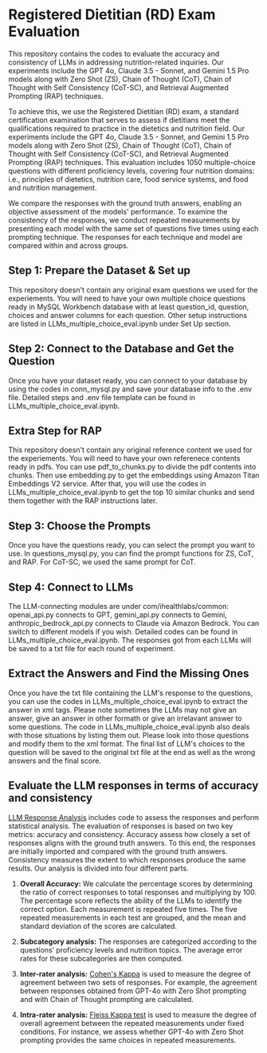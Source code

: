 # Registered Dietitian (RD) Exam Evaluation
This repository contains the codes to evaluate the accuracy and consistency of LLMs in addressing nutrition-related inquiries.  Our experiments include the GPT 4o, Claude 3.5 - Sonnet, and Gemini 1.5 Pro models along with Zero Shot (ZS), Chain of Thought (CoT), Chain of Thought with Self Consistency (CoT-SC), and Retrieval Augmented Prompting (RAP) techniques.

To achieve this, we use the Registered Dietitian (RD) exam, a standard certification examination that serves to assess if dietitians meet the qualifications required to practice in the dietetics and nutrition field. Our experiments include the GPT 4o, Claude 3.5 - Sonnet, and Gemini 1.5 Pro models along with Zero Shot (ZS), Chain of Thought (CoT), Chain of Thought with Self Consistency (CoT-SC), and Retrieval Augmented Prompting (RAP) techniques. This evaluation includes 1050 multiple-choice questions with different proficiency levels, covering four nutrition domains: i.e., principles of dietetics, nutrition care, food service systems, and food and nutrition management.

We compare the responses with the ground truth answers, enabling an objective assessment of the models' performance. To examine the consistency of the responses, we conduct repeated measurements by presenting each model with the same set of questions five times using each prompting technique. The responses for each technique and model are compared within and across groups.


## Step 1: Prepare the Dataset & Set up
This repository doesn't contain any original exam questions we used for the experiements. You will need to have your own multiple choice questions ready in MySQL Workbench database with at least question_id, question, choices and answer columns for each question. Other setup instructions are listed in LLMs_multiple_choice_eval.ipynb under Set Up section. 

## Step 2: Connect to the Database and Get the Question
Once you have your dataset ready, you can connect to your database by using the codes in conn_mysql.py and save your database info to the .env file. Detailed steps and .env file template can be found in LLMs_multiple_choice_eval.ipynb. 

## Extra Step for RAP
This repository doesn't contain any original reference content we used for the experiements. You will need to have your own referenece contents ready in pdfs. You can use pdf_to_chunks.py to divide the pdf contents into chunks. Then use embedding.py to get the embeddings using Amazon Titan Embeddings V2 service. After that, you will use the codes in LLMs_multiple_choice_eval.ipynb to get the top 10 similar chunks and send them together with the RAP instructions later.

## Step 3: Choose the Prompts
Once you have the questions ready, you can select the prompt you want to use. In questions_mysql.py, you can find the prompt functions for ZS, CoT, and RAP. For CoT-SC, we used the same prompt for CoT.

## Step 4: Connect to LLMs
The LLM-connecting modules are under com/ihealthlabs/common: openai_api.py connects to GPT, gemini_api.py connects to Gemini, anthropic_bedrock_api.py connects to Claude via Amazon Bedrock. You can switch to different models if you wish. Detailed codes can be found in LLMs_multiple_choice_eval.ipynb. The responses got from each LLMs will be saved to a txt file for each round of experiment. 

## Extract the Answers and Find the Missing Ones
Once you have the txt file containing the LLM's response to the questions, you can use the codes in LLMs_multiple_choice_eval.ipynb to extract the answer in xml tags. Please note sometimes the LLMs may not give an answer, give an answer in other formath or give an irrelavant answer to some questions. The code in LLMs_multiple_choice_eval.ipynb also deals with those situations by listing them out. Please look into those questions and modify them to the xml format. The final list of LLM's choices to the question will be saved to the original txt file at the end as well as the wrong answers and the final score. 


## Evaluate the LLM responses in terms of accuracy and consistency
[LLM Response Analysis](LLM_response_analysis_pub.ipynb) includes code to assess the responses and perform statistical analysis. The evaluation of responses is based on two key metrics: accuracy and consistency. Accuracy assess how closely a set of responses aligns with the ground truth answers. To this end, the responses are initially imported and compared with the ground truth answers. Consistency measures the extent to which responses produce the same results. Our analysis is divided into four different parts.

1) **Overall Accuracy:** We calculate the percentage scores by determining the ratio of correct responses to total responses and multiplying by 100. The percentage score reflects the ability of the LLMs to identify the correct option. Each measurement is repeated five times. The five repeated measurements in each test are grouped, and the mean and standard deviation of the scores are calculated.

2) **Subcategory analysis:** The responses are categorized according to the questions’ proficiency levels and nutrition topics. The average error rates for these subcategories are then computed.

3) **Inter-rater analysis:** [Cohen's Kappa](https://journals.sagepub.com/doi/abs/10.1177/001316446002000104) is used to measure the degree of agreement between two sets of responses. For example, the agreement between responses obtained from GPT-4o with Zero Shot prompting and with Chain of Thought prompting are calculated. 

4) **Intra-rater analysis:** [Fleiss Kappa test](https://psycnet.apa.org/record/1972-05083-001) is used to measure the degree of overall agreement between the repeated measurements under fixed conditions. For instance, we assess whether GPT-4o with Zero Shot prompting provides the same choices in repeated measurements.
 


